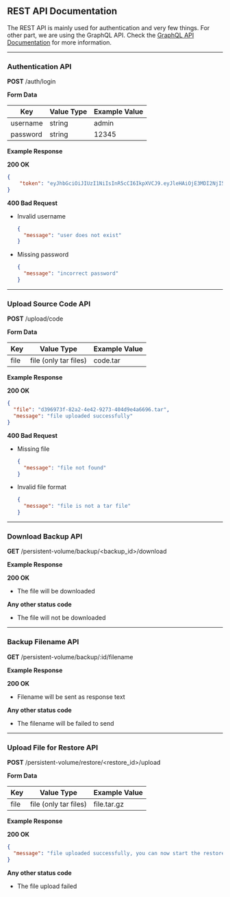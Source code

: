 ## REST API Documentation

The REST API is mainly used for authentication and very few things.
For other part, we are using the GraphQL API. Check the [GraphQL API Documentation](https://github.com/swiftwave-org/swiftwave/blob/develop/docs/api_docs.md) for more information.

---

### Authentication API
**POST** /auth/login

**Form Data**

| Key | Value Type | Example Value |
| --- |------------|---------------|
| username | string     | admin         |
| password | string     | 12345         |

**Example Response**

**200 OK**
```json
{
    "token": "eyJhbGciOiJIUzI1NiIsInR5cCI6IkpXVCJ9.eyJleHAiOjE3MDI2NjI5MzUsImlhdCI6MTcwMjY1OTMzNSwibmJmIjoxNzAyNjU5MzM1LCJ1c2VybmFtZSI6InRhbm1veXNydCJ9.5X9n8iEQy7UNcGfReH2Ap2WiSXZfFkQ0WJURMIyl_O0"
}
```

**400 Bad Request**
- Invalid username
  ```json
  {
    "message": "user does not exist"
  }
  ```
- Missing password
  ```json
  {
    "message": "incorrect password"
  }
  ```

---

### Upload Source Code API
**POST** /upload/code

**Form Data**

| Key | Value Type            | Example Value |
| --- |-----------------------|---------------|
| file | file (only tar files) | code.tar         |

**Example Response**

**200 OK**
```json
{
  "file": "d396973f-82a2-4e42-9273-404d9e4a6696.tar",
  "message": "file uploaded successfully"
}
```

**400 Bad Request**
- Missing file
  ```json
  {
    "message": "file not found"
  }
  ```
- Invalid file format
  ```json
  {
    "message": "file is not a tar file"
  }
  ```

---

### Download Backup API

**GET** /persistent-volume/backup/<backup_id>/download

**Example Response**

**200 OK**
- The file will be downloaded

**Any other status code**
- The file will not be downloaded

---

### Backup Filename API

**GET** /persistent-volume/backup/:id/filename

**Example Response**

**200 OK**
- Filename will be sent as response text

**Any other status code**
- The filename will be failed to send

---

### Upload File for Restore API
**POST** /persistent-volume/restore/<restore_id>/upload

**Form Data**

| Key | Value Type            | Example Value |
| --- |-----------------------|---------------|
| file | file (only tar files) | file.tar.gz   |

**Example Response**

**200 OK**
```json
{
  "message": "file uploaded successfully, you can now start the restore process",
}
```

**Any other status code**
- The file upload failed